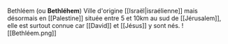 Bethléem (ou **Bethléhem**) Ville d'origine [[Israël|israélienne]] mais désormais en [[Palestine]] située entre 5 et 10km au sud de [[Jérusalem]], elle est surtout connue car [[David]] et [[Jésus]] y sont nés.
![[Bethléem.png]]